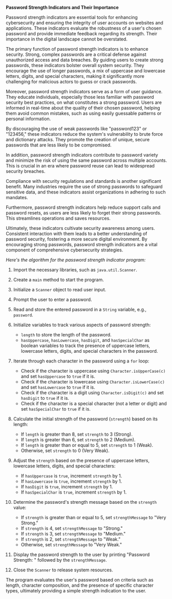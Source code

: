 **Password Strength Indicators and Their Importance**

Password strength indicators are essential tools for enhancing cybersecurity and ensuring the integrity of user accounts on websites and applications. These indicators evaluate the robustness of a user's chosen password and provide immediate feedback regarding its strength. Their importance in the digital landscape cannot be overstated.

The primary function of password strength indicators is to enhance security. Strong, complex passwords are a critical defense against unauthorized access and data breaches. By guiding users to create strong passwords, these indicators bolster overall system security. They encourage the use of longer passwords, a mix of uppercase and lowercase letters, digits, and special characters, making it significantly more challenging for malicious actors to guess or crack passwords.

Moreover, password strength indicators serve as a form of user guidance. They educate individuals, especially those less familiar with password security best practices, on what constitutes a strong password. Users are informed in real-time about the quality of their chosen password, helping them avoid common mistakes, such as using easily guessable patterns or personal information.

By discouraging the use of weak passwords like "password123" or "123456," these indicators reduce the system's vulnerability to brute force and dictionary attacks. They promote the creation of unique, secure passwords that are less likely to be compromised.

In addition, password strength indicators contribute to password variety and minimize the risk of using the same password across multiple accounts. This is crucial in an era where password reuse can lead to widespread security breaches.

Compliance with security regulations and standards is another significant benefit. Many industries require the use of strong passwords to safeguard sensitive data, and these indicators assist organizations in adhering to such mandates.

Furthermore, password strength indicators help reduce support calls and password resets, as users are less likely to forget their strong passwords. This streamlines operations and saves resources.

Ultimately, these indicators cultivate security awareness among users. Consistent interaction with them leads to a better understanding of password security, fostering a more secure digital environment. By encouraging strong passwords, password strength indicators are a vital component of comprehensive cybersecurity strategies.

*Here's the algorithm for the password strength indicator program:*

1. Import the necessary libraries, such as `java.util.Scanner`.

2. Create a `main` method to start the program.

3. Initialize a `Scanner` object to read user input.

4. Prompt the user to enter a password.

5. Read and store the entered password in a `String` variable, e.g., `password`.

6. Initialize variables to track various aspects of password strength:
   - `length` to store the length of the password.
   - `hasUppercase`, `hasLowercase`, `hasDigit`, and `hasSpecialChar` as boolean variables to track the presence of uppercase letters, lowercase letters, digits, and special characters in the password.

7. Iterate through each character in the password using a `for` loop:
   - Check if the character is uppercase using `Character.isUpperCase(c)` and set `hasUppercase` to `true` if it is.
   - Check if the character is lowercase using `Character.isLowerCase(c)` and set `hasLowercase` to `true` if it is.
   - Check if the character is a digit using `Character.isDigit(c)` and set `hasDigit` to `true` if it is.
   - Check if the character is a special character (not a letter or digit) and set `hasSpecialChar` to `true` if it is.

8. Calculate the initial strength of the password (`strength`) based on its length:
   - If `length` is greater than 8, set `strength` to 3 (Strong).
   - If `length` is greater than 6, set `strength` to 2 (Medium).
   - If `length` is greater than or equal to 5, set `strength` to 1 (Weak).
   - Otherwise, set `strength` to 0 (Very Weak).

9. Adjust the `strength` based on the presence of uppercase letters, lowercase letters, digits, and special characters:
   - If `hasUppercase` is `true`, increment `strength` by 1.
   - If `hasLowercase` is `true`, increment `strength` by 1.
   - If `hasDigit` is `true`, increment `strength` by 1.
   - If `hasSpecialChar` is `true`, increment `strength` by 1.

10. Determine the password's strength message based on the `strength` value:
    - If `strength` is greater than or equal to 5, set `strengthMessage` to "Very Strong."
    - If `strength` is 4, set `strengthMessage` to "Strong."
    - If `strength` is 3, set `strengthMessage` to "Medium."
    - If `strength` is 2, set `strengthMessage` to "Weak."
    - Otherwise, set `strengthMessage` to "Very Weak."

11. Display the password strength to the user by printing "Password Strength: " followed by the `strengthMessage`.

12. Close the `Scanner` to release system resources.

The program evaluates the user's password based on criteria such as length, character composition, and the presence of specific character types, ultimately providing a simple strength indication to the user.
